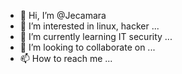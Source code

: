 - 👋 Hi, I’m @Jecamara
- 👀 I’m interested in linux, hacker ...
- 🌱 I’m currently learning IT security ...
- 💞️ I’m looking to collaborate on ...
- 📫 How to reach me ...

<!---
Jecamara/Jecamara is a ✨ special ✨ repository because its `README.md` (this file) appears on your GitHub profile.
You can click the Preview link to take a look at your changes.
--->
